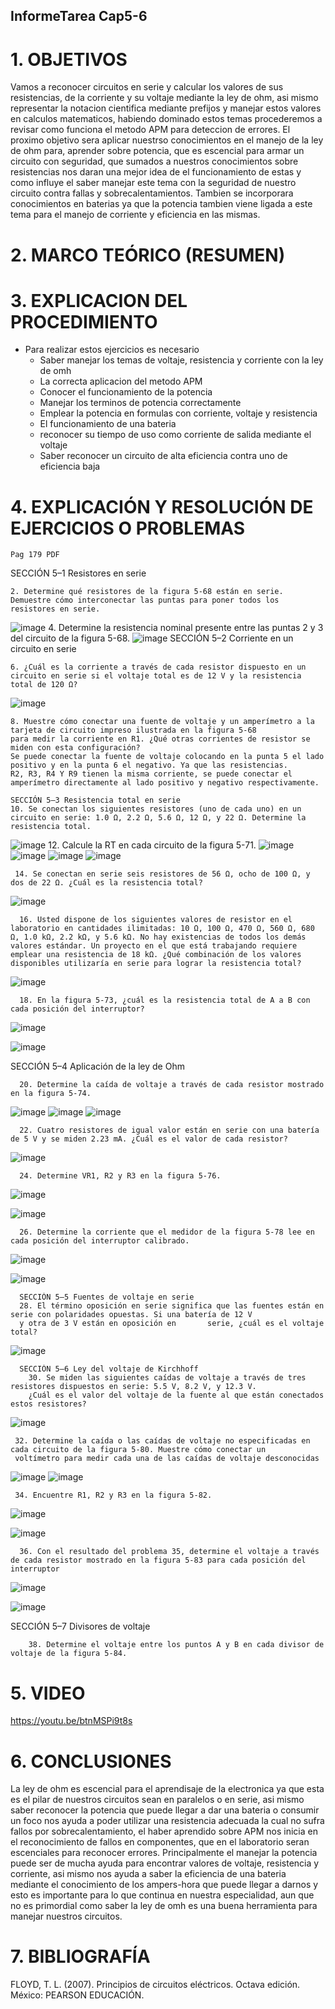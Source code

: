 ## InformeTarea Cap5-6


# 1. OBJETIVOS

Vamos a reconocer circuitos en serie y calcular los valores de sus resistencias, de la corriente y su voltaje mediante la ley de ohm, asi mismo representar la notacion cientifica mediante prefijos y manejar estos valores en calculos matematicos, habiendo dominado estos temas procederemos a revisar como funciona el metodo APM para deteccion de errores.
El proximo objetivo sera aplicar nuestrso conocimientos en el manejo de la ley de ohm para, aprender sobre potencia, que es escencial para armar un circuito con seguridad, que sumados a nuestros conocimientos sobre resistencias nos daran una mejor idea de el funcionamiento de estas y como influye el saber manejar este tema con la seguridad de nuestro circuito contra fallas y sobrecalentamientos. Tambien se  incorporara conocimientos en baterias ya que la potencia tambien viene ligada a este tema para el manejo de corriente y eficiencia en las mismas. 




# 2. MARCO TEÓRICO (RESUMEN)

# 3. EXPLICACION DEL PROCEDIMIENTO

- Para realizar estos ejercicios es necesario 
	- Saber manejar los temas de voltaje, resistencia y corriente con la ley de omh
	- La correcta aplicacion del metodo APM
	- Conocer el funcionamiento de la potencia
	- Manejar los terminos de potencia correctamente 
	- Emplear la potencia en formulas con corriente, voltaje y resistencia
	- El funcionamiento de una bateria
	- reconocer su tiempo de uso como corriente de salida mediante el voltaje
	- Saber reconocer un circuito de alta eficiencia contra uno de eficiencia baja


# 4. EXPLICACIÓN Y RESOLUCIÓN DE EJERCICIOS O PROBLEMAS
    Pag 179 PDF
SECCIÓN 5–1 Resistores en serie
    
    2. Determine qué resistores de la figura 5-68 están en serie. Demuestre cómo interconectar las puntas para poner todos los resistores en serie.
  ![image](https://user-images.githubusercontent.com/105374427/172937043-3b277ba2-4a93-4648-9d1d-fbc4abed1a73.png)
    4. Determine la resistencia nominal presente entre las puntas 2 y 3 del circuito de la figura 5-68.
  ![image](https://user-images.githubusercontent.com/105374427/172937108-42cdcc02-de4f-4e4f-9cbf-d673968b770b.png)
SECCIÓN 5–2 Corriente en un circuito en serie
        
    6. ¿Cuál es la corriente a través de cada resistor dispuesto en un circuito en serie si el voltaje total es de 12 V y la resistencia total de 120 Ω?

  ![image](https://user-images.githubusercontent.com/105374427/172937198-26c49a1e-baea-40ee-aadf-137717033bc6.png)

    8. Muestre cómo conectar una fuente de voltaje y un amperímetro a la tarjeta de circuito impreso ilustrada en la figura 5-68
    para medir la corriente en R1. ¿Qué otras corrientes de resistor se miden con esta configuración?
    Se puede conectar la fuente de voltaje colocando en la punta 5 el lado positivo y en la punta 6 el negativo. Ya que las resistencias.
    R2, R3, R4 Y R9 tienen la misma corriente, se puede conectar el amperímetro directamente al lado positivo y negativo respectivamente.
    
    SECCIÓN 5–3 Resistencia total en serie 
    10. Se conectan los siguientes resistores (uno de cada uno) en un circuito en serie: 1.0 Ω, 2.2 Ω, 5.6 Ω, 12 Ω, y 22 Ω. Determine la resistencia total.
  ![image](https://user-images.githubusercontent.com/105374427/172937315-8f8dd593-22ec-409b-a5de-b7c96fcfe415.png)
    12. Calcule la RT en cada circuito de la figura 5-71.
   ![image](https://user-images.githubusercontent.com/105374427/172937373-544e8980-a0e8-4a0a-b197-b512b3406b25.png)
![image](https://user-images.githubusercontent.com/105374427/172938243-a080e4ef-c2bd-4cdf-9e3b-fe91a7ac6070.png)
![image](https://user-images.githubusercontent.com/105374427/172938259-f5e346ad-621d-483c-b7c4-d7428cf00ffb.png)
![image](https://user-images.githubusercontent.com/105374427/172938278-d2dd2e20-84c1-48b9-96fa-12604296bc32.png)
      
     14. Se conectan en serie seis resistores de 56 Ω, ocho de 100 Ω, y dos de 22 Ω. ¿Cuál es la resistencia total? 
   ![image](https://user-images.githubusercontent.com/105374427/172938428-1f8c8958-1697-4d3a-9bb4-83ee0652edff.png)
      
      16. Usted dispone de los siguientes valores de resistor en el laboratorio en cantidades ilimitadas: 10 Ω, 100 Ω, 470 Ω, 560 Ω, 680 Ω, 1.0 kΩ, 2.2 kΩ, y 5.6 kΩ. No hay existencias de todos los demás valores estándar. Un proyecto en el que está trabajando requiere emplear una resistencia de 18 kΩ. ¿Qué combinación de los valores disponibles utilizaría en serie para lograr la resistencia total?
        
   ![image](https://user-images.githubusercontent.com/105374427/172938639-fe077e12-22eb-4fd1-a447-5c25538b2d0c.png)

      18. En la figura 5-73, ¿cuál es la resistencia total de A a B con cada posición del interruptor?
      
  ![image](https://user-images.githubusercontent.com/105374427/172938673-f9cf296c-2d74-4f6f-8ec7-b7c05144a6f1.png)
      
  ![image](https://user-images.githubusercontent.com/105374427/172938715-f14fb0f5-f311-4280-a45b-0272bff59723.png)

   SECCIÓN 5–4 Aplicación de la ley de Ohm
      
      20. Determine la caída de voltaje a través de cada resistor mostrado en la figura 5-74.
   ![image](https://user-images.githubusercontent.com/105374427/172938773-f0046cd9-ced6-4231-b978-50031232ba47.png)
  ![image](https://user-images.githubusercontent.com/105374427/172938894-072d116d-9e36-4c42-b80b-a1ee4385926a.png) ![image](https://user-images.githubusercontent.com/105374427/172938944-72440ba6-7726-4aa1-803b-e2a05c479732.png)
      
      22. Cuatro resistores de igual valor están en serie con una batería de 5 V y se miden 2.23 mA. ¿Cuál es el valor de cada resistor?
       
   ![image](https://user-images.githubusercontent.com/105374427/172938998-5c462b6a-22e6-45ed-ba6a-8d0bb6d3e832.png)
      
      24. Determine VR1, R2 y R3 en la figura 5-76.
      
  ![image](https://user-images.githubusercontent.com/105374427/172939030-a7278352-858d-42f4-9a8f-cb885dd13113.png)
      
   ![image](https://user-images.githubusercontent.com/105374427/172939068-3e241a0a-a09d-4a7d-8841-67879c4cbcaf.png)
      
      26. Determine la corriente que el medidor de la figura 5-78 lee en cada posición del interruptor calibrado.
      
   ![image](https://user-images.githubusercontent.com/105374427/172939090-86a8f40b-f878-4acd-9ac1-d667139f4c74.png)
      
  ![image](https://user-images.githubusercontent.com/105374427/172939106-744f57a7-3e05-4d8b-af47-3ccd65bf4e50.png)

      SECCIÓN 5–5 Fuentes de voltaje en serie
      28. El término oposición en serie significa que las fuentes están en serie con polaridades opuestas. Si una batería de 12 V
      y otra de 3 V están en oposición en       serie, ¿cuál es el voltaje total?
      
   ![image](https://user-images.githubusercontent.com/105374427/172939175-15a6a855-ed10-4e2f-a35a-e628b151557c.png)
      
      SECCIÓN 5–6 Ley del voltaje de Kirchhoff
        30. Se miden las siguientes caídas de voltaje a través de tres resistores dispuestos en serie: 5.5 V, 8.2 V, y 12.3 V. 
        ¿Cuál es el valor del voltaje de la fuente al que están conectados estos resistores?

  ![image](https://user-images.githubusercontent.com/105374427/172939236-b33f60b8-62ce-4372-ab43-2291281a1519.png)

     32. Determine la caída o las caídas de voltaje no especificadas en cada circuito de la figura 5-80. Muestre cómo conectar un 
     voltímetro para medir cada una de las caídas de voltaje desconocidas
     
  ![image](https://user-images.githubusercontent.com/105374427/172939271-4a933391-911a-4b78-a97d-f5fdb53406c7.png)
      ![image](https://user-images.githubusercontent.com/105374427/172939288-5d5c0e40-1216-4b6d-8339-b6c4be9b2f6b.png)
      
     34. Encuentre R1, R2 y R3 en la figura 5-82.
  ![image](https://user-images.githubusercontent.com/105374427/172939338-bb507200-4a1e-493e-8e29-fff5af9f891b.png)
      
   ![image](https://user-images.githubusercontent.com/105374427/172939367-63a8759b-128f-4ee4-870d-805956d639b5.png)
      
      36. Con el resultado del problema 35, determine el voltaje a través de cada resistor mostrado en la figura 5-83 para cada posición del interruptor
   ![image](https://user-images.githubusercontent.com/105374427/172939451-1ff9d9ac-f730-4120-9971-e8f0711a669b.png)
      
  ![image](https://user-images.githubusercontent.com/105374427/172939472-5b543d4a-4392-4aba-b86e-400a1a5183e9.png)
      
   SECCIÓN 5–7 Divisores de voltaje
      
        38. Determine el voltaje entre los puntos A y B en cada divisor de voltaje de la figura 5-84.
          
      
    
# 5. VIDEO

https://youtu.be/btnMSPi9t8s
# 6. CONCLUSIONES

La ley de ohm es escencial para el aprendisaje de la electronica ya que esta es el pilar de nuestros circuitos sean en paralelos o en serie, asi mismo saber reconocer la potencia que puede llegar a dar una bateria o consumir un foco nos ayuda a poder utilizar una resistencia adecuada  la cual no sufra fallos por sobrecalentamiento, el haber aprendido sobre APM nos inicia en el reconocimiento de fallos en componentes, que en el laboratorio seran escenciales para reconocer errores.
Principalmente el manejar la potencia puede ser de mucha ayuda para encontrar valores de voltaje, resistencia y corriente, asi mismo nos ayuda a saber la eficiencia de una bateria mediante el conocimiento de los ampers-hora que puede llegar a darnos y esto es importante para lo que continua en nuestra especialidad, aun que no es primordial como saber la ley de omh es una buena herramienta para manejar nuestros circuitos. 

# 7. BIBLIOGRAFÍA
FLOYD, T. L. (2007). Principios de circuitos eléctricos. Octava edición. México: PEARSON EDUCACIÓN.


